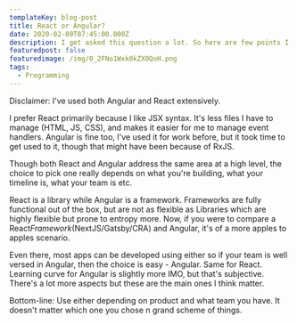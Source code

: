 ```yaml
---
templateKey: blog-post
title: React or Angular?
date: 2020-02-09T07:45:00.000Z
description: I get asked this question a lot. So here are few points I like to discuss.
featuredpost: false
featuredimage: /img/0_2FNo1Wxk0kZX0QoH.png
tags:
  - Programming
---
```

Disclaimer: I've used both Angular and React extensively.

I prefer React primarily because I like JSX syntax. It's less files I have to manage (HTML, JS, CSS), and makes it easier for me to manage event handlers. Angular is fine too, I've used it for work before, but it took time to get used to it, though that might have been because of RxJS. 

Though both React and Angular address the same area at a high level, the choice to pick one really depends on what you're building, what your timeline is, what your team is etc.

React is a library while Angular is a framework. Frameworks are fully functional out of the box, but are not as flexible as Libraries which are highly flexible but prone to entropy more. Now, if you were to compare a React*Framework*(NextJS/Gatsby/CRA) and Angular, it's of a more apples to apples scenario.

Even there, most apps can be developed using either so if your team is well versed in Angular, then the choice is easy - Angular. Same for React. Learning curve for Angular is slightly more IMO, but that's subjective. There's a lot more aspects but these are the main ones I think matter.

Bottom-line: Use either depending on product and what team you have. It doesn't matter which one you chose n grand scheme of things.
